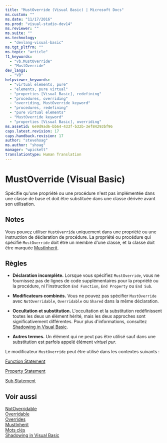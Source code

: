 ```yaml
---
title: "MustOverride (Visual Basic) | Microsoft Docs"
ms.custom: ""
ms.date: "11/17/2016"
ms.prod: "visual-studio-dev14"
ms.reviewer: ""
ms.suite: ""
ms.technology: 
  - "devlang-visual-basic"
ms.tgt_pltfrm: ""
ms.topic: "article"
f1_keywords: 
  - "vb.MustOverride"
  - "MustOverride"
dev_langs: 
  - "VB"
helpviewer_keywords: 
  - "virtual elements, pure"
  - "elements, pure virtual"
  - "properties [Visual Basic], redefining"
  - "procedures, overriding"
  - "overriding, MustOverride keyword"
  - "procedures, redefining"
  - "pure virtual elements"
  - "MustOverride keyword"
  - "properties [Visual Basic], overriding"
ms.assetid: 6e9d9ad6-bb64-433f-b32b-3ef84293bf96
caps.latest.revision: 17
caps.handback.revision: 17
author: "stevehoag"
ms.author: "shoag"
manager: "wpickett"
translationtype: Human Translation
---
```

# MustOverride (Visual Basic)
Spécifie qu'une propriété ou une procédure n'est pas implémentée dans une classe de base et doit être substituée dans une classe dérivée avant son utilisation.  
  
## Notes  
 Vous pouvez utiliser `MustOverride` uniquement dans une propriété ou une instruction de déclaration de procédure.  La propriété ou procédure qui spécifie `MustOverride` doit être un membre d'une classe, et la classe doit être marquée [MustInherit](../../../visual-basic/language-reference/modifiers/mustinherit.md).  
  
## Règles  
  
-   **Déclaration incomplète.** Lorsque vous spécifiez `MustOverride`, vous ne fournissez pas de lignes de code supplémentaires pour la propriété ou la procédure, ni l'instruction `End Function`, `End Property` ou `End Sub`.  
  
-   **Modificateurs combinés.** Vous ne pouvez pas spécifier `MustOverride` avec `NotOverridable`, `Overridable` ou `Shared` dans la même déclaration.  
  
-   **Occultation et substitution.** L'occultation et la substitution redéfinissent toutes les deux un élément hérité, mais les deux approches sont significativement différentes.  Pour plus d'informations, consultez [Shadowing in Visual Basic](../../../visual-basic/programming-guide/language-features/declared-elements/shadowing.md).  
  
-   **Autres termes.** Un élément qui ne peut pas être utilisé sauf dans une substitution est parfois appelé élément *virtuel pur*.  
  
 Le modificateur `MustOverride` peut être utilisé dans les contextes suivants :  
  
 [Function Statement](../../../visual-basic/language-reference/statements/function-statement.md)  
  
 [Property Statement](../../../visual-basic/language-reference/statements/property-statement.md)  
  
 [Sub Statement](../../../visual-basic/language-reference/statements/sub-statement.md)  
  
## Voir aussi  
 [NotOverridable](../../../visual-basic/language-reference/modifiers/notoverridable.md)   
 [Overridable](../../../visual-basic/language-reference/modifiers/overridable.md)   
 [Overrides](../../../visual-basic/language-reference/modifiers/overrides.md)   
 [MustInherit](../../../visual-basic/language-reference/modifiers/mustinherit.md)   
 [Mots clés](../../../visual-basic/language-reference/keywords/index.md)   
 [Shadowing in Visual Basic](../../../visual-basic/programming-guide/language-features/declared-elements/shadowing.md)